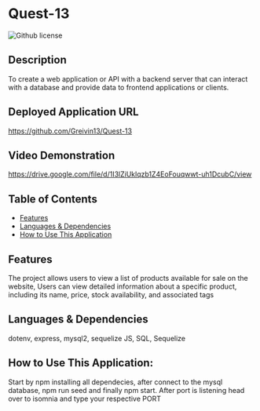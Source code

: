 # Quest-13

  ![Github license](https://img.shields.io/badge/license--blue.svg)
  ## Description
   To create a web application or API with a backend server that can interact with a database and provide data to frontend applications or clients.

  ## Deployed Application URL
  https://github.com/Greivin13/Quest-13
  ## Video Demonstration
  https://drive.google.com/file/d/1I3lZiUklqzb1Z4EoFouqwwt-uh1DcubC/view
  ## Table of Contents
  * [Features](#features)
  * [Languages & Dependencies](#languagesanddependencies)
  * [How to Use This Application](#HowtoUseThisApplication)
  ## Features
  The project allows users to view a list of products available for sale on the website, Users can view detailed information about a specific product, including its name, price, stock availability, and associated tags
  ## Languages & Dependencies
  dotenv, express, mysql2, sequelize
  JS, SQL, Sequelize
  ## How to Use This Application:
 Start by npm installing all dependecies, after connect to the mysql database, npm run seed  and finally npm start. After port is listening head over to isomnia and type your respective PORT

